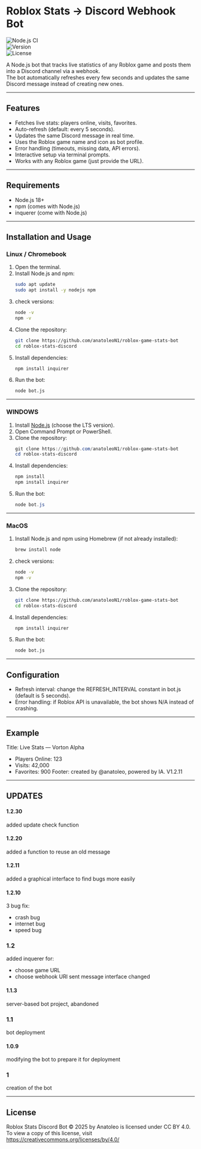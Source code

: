 # Roblox Stats → Discord Webhook Bot

![Node.js CI](https://img.shields.io/badge/node-%3E%3D18-green)  
![Version](https://img.shields.io/badge/version-1.2.3-blue)  
![License](https://img.shields.io/badge/license-CC--BY%204.0-yellow)

A Node.js bot that tracks live statistics of any Roblox game and posts them into a Discord channel via a webhook.  
The bot automatically refreshes every few seconds and updates the same Discord message instead of creating new ones.  

---

## Features
- Fetches live stats: players online, visits, favorites.  
- Auto-refresh (default: every 5 seconds).  
- Updates the same Discord message in real time.  
- Uses the Roblox game name and icon as bot profile.  
- Error handling (timeouts, missing data, API errors).  
- Interactive setup via terminal prompts.  
- Works with any Roblox game (just provide the URL).  

---

## Requirements
- Node.js 18+  
- npm (comes with Node.js)
- inquerer (come with Node.js)

---

## Installation and Usage

### Linux / Chromebook
1. Open the terminal.  
2. Install Node.js and npm:  
   ```bash
   sudo apt update
   sudo apt install -y nodejs npm

3. check versions:
   ```bash
   node -v
   npm -v

4. Clone the repository:
   ```bash
   git clone https://github.com/anatoleoN1/roblox-game-stats-bot
   cd roblox-stats-discord

5. Install dependencies:
   ```bash
   npm install inquirer

6. Run the bot:
   ```bash
   node bot.js

---

### WINDOWS
1. Install [Node.js](https://nodejs.org/en/download/?utm_source=chatgpt.com)
 (choose the LTS version).
2. Open Command Prompt or PowerShell.
3. Clone the repository:
   ```powershell
   git clone https://github.com/anatoleoN1/roblox-game-stats-bot
   cd roblox-stats-discord

4. Install dependencies:
   ```powershell
   npm install
   npm install inquirer

5. Run the bot:
   ```powershell
   node bot.js

---

### MacOS
1. Install Node.js and npm using Homebrew (if not already installed):  
   ```bash
   brew install node

2. check versions:
   ```bash
   node -v
   npm -v

3. Clone the repository:
   ```bash
   git clone https://github.com/anatoleoN1/roblox-game-stats-bot
   cd roblox-stats-discord

4. Install dependencies:
   ```bash
   npm install inquirer

5. Run the bot:
   ```bash
   node bot.js

---

## Configuration
- Refresh interval: change the REFRESH_INTERVAL constant in bot.js (default is 5 seconds).
- Error handling: if Roblox API is unavailable, the bot shows N/A instead of crashing.

---

## Example
Title: Live Stats — Vorton Alpha
- Players Online: 123
- Visits: 42,000
- Favorites: 900
Footer: created by @anatoleo, powered by IA. V1.2.11

---
## UPDATES
#### 1.2.30
added update check function

#### 1.2.20
added a function to reuse an old message

#### 1.2.11
added a graphical interface to find bugs more easily

#### 1.2.10
3 bug fix:
- crash bug
- internet bug
- speed bug

### 1.2
added inquerer for:
- choose game URL
- choose webhook URl
sent message interface changed

#### 1.1.3
server-based bot project, abandoned

### 1.1
bot deployment

#### 1.0.9
modifying the bot to prepare it for deployment

### 1
creation of the bot

---

## License
Roblox Stats Discord Bot © 2025 by Anatoleo is licensed under CC BY 4.0. To view a copy of this license, visit https://creativecommons.org/licenses/by/4.0/
